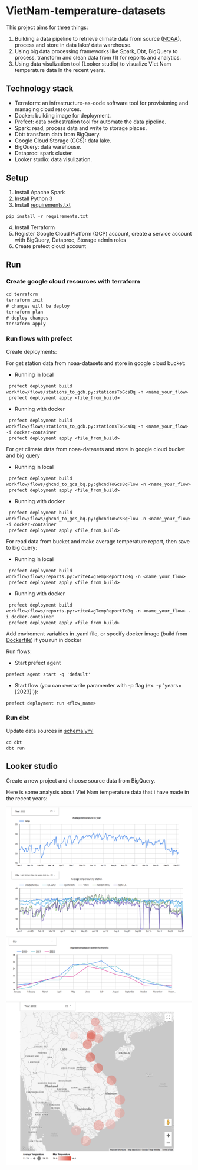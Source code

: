 # VietNam-temperature-datasets

This project aims for three things:

1. Building a data pipeline to retrieve climate data from source ([NOAA](https://registry.opendata.aws/noaa-ghcn/)), process and store in data lake/ data warehouse.
2. Using big data processing frameworks like Spark, Dbt, BigQuery to process, transform and clean data from (1) for reports and analytics.
3. Using data visulization tool (Looker studio) to visualize Viet Nam temperature data in the recent years.

## Technology stack

- Terraform: an infrastructure-as-code software tool for provisioning and managing cloud resources.
- Docker: building image for deployment.
- Prefect: data orchestration tool for automate the data pipeline.
- Spark: read, process data and write to storage places.
- Dbt: transform data from BigQuery.
- Google Cloud Storage (GCS): data lake.
- BigQuery: data warehouse.
- Dataproc: spark cluster.
- Looker studio: data visulization.

## Setup
1. Install Apache Spark
2. Install Python 3
3. Install [requirements.txt](requirements.txt)
```console
pip install -r requirements.txt
```
4. Install Terraform
5. Register Google Cloud Platform (GCP) account, create a service account with BigQuery, Dataproc, Storage admin roles
5. Create prefect cloud account

## Run

### Create google cloud resources with terraform
```console
cd terraform
terraform init
# changes will be deploy
terraform plan
# deploy changes
terraform apply
```

### Run flows with prefect
Create deployments:

For get station data from noaa-datasets and store in google cloud bucket:
- Running in local
```console
 prefect deployment build workflow/flows/stations_to_gcb.py:stationsToGcsBq -n <name_your_flow>
 prefect deployment apply <file_from_build>
```
- Running with docker
```console
 prefect deployment build workflow/flows/stations_to_gcb.py:stationsToGcsBq -n <name_your_flow> -i docker-container
 prefect deployment apply <file_from_build>
```

For get climate data from noaa-datasets and store in google cloud bucket and big query
- Running in local
```console
 prefect deployment build workflow/flows/ghcnd_to_gcs_bq.py:ghcndToGcsBqFlow -n <name_your_flow>
 prefect deployment apply <file_from_build>
```
- Running with docker
```console
 prefect deployment build workflow/flows/ghcnd_to_gcs_bq.py:ghcndToGcsBqFlow -n <name_your_flow> -i docker-container
 prefect deployment apply <file_from_build>
```

For read data from bucket and make average temperature report, then save to big query:
- Running in local
```console
 prefect deployment build workflow/flows/reports.py:writeAvgTempReportToBq -n <name_your_flow>
 prefect deployment apply <file_from_build>
```
- Running with docker
```console
 prefect deployment build workflow/flows/reports.py:writeAvgTempReportToBq -n <name_your_flow> -i docker-container
 prefect deployment apply <file_from_build>
```

Add enviroment variables in .yaml file, or specify docker image (build from [Dockerfile](Dockerfile)) if you run in docker

Run flows:
- Start prefect agent
```console
prefect agent start -q 'default' 
```

- Start flow (you can overwrite paramenter with -p flag (ex. -p 'years=[2023]')):
```console
prefect deployment run <flow_name>
```

### Run dbt
Update data sources in [schema.yml](dbt/models/temperature/schema.yml)
```console
cd dbt
dbt run 
```

## Looker studio
Create a new project and choose source data from BigQuery.

Here is some analysis about Viet Nam temperature data that i have made in the recent years:

![tmp1](images/vietnam_tmp_1.png)
![tmp2](images/vietnam_tmp_2.png)
![tmp3](images/vietnam_tmp_3.png)